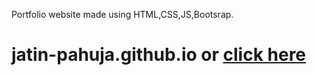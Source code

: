 Portfolio website made using HTML,CSS,JS,Bootsrap.
# jatin-pahuja.github.io or [click here](https://jatinpahuja.me/)
